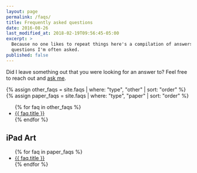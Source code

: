 ```yaml
---
layout: page
permalink: /faqs/
title: Frequently asked questions
date: 2016-08-26
last_modified_at: 2018-02-19T09:56:45-05:00
excerpt: >
  Because no one likes to repeat things here's a compilation of answers to
  questions I'm often asked.
published: false
---
```


Did I leave something out that you were looking for an answer to? Feel free to reach out and [ask me](/contact/).

{% assign other_faqs = site.faqs | where: "type", "other" | sort: "order" %}
{% assign paper_faqs = site.faqs | where: "type", "paper" | sort: "order" %}

<ul>
{% for faq in other_faqs %}
<li><a href="{{ faq.url }}">{{ faq.title }}</a></li>
{% endfor %}
</ul>

## iPad Art

<ul>
{% for faq in paper_faqs %}
<li><a href="{{ faq.url }}">{{ faq.title }}</a></li>
{% endfor %}
</ul>
